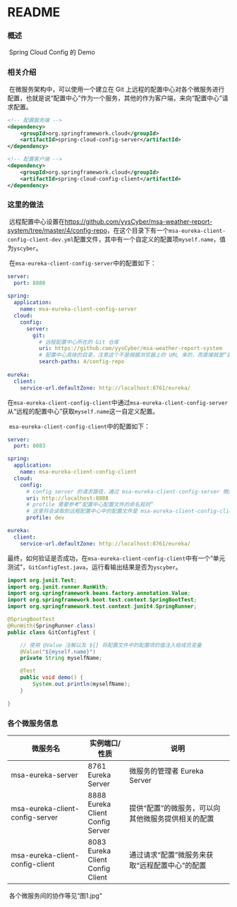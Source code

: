 # README



### 概述

​	Spring Cloud Config 的 Demo



### 相关介绍

​	在微服务架构中，可以使用一个建立在 Git 上远程的配置中心对各个微服务进行配置，也就是说“配置中心”作为一个服务，其他的作为客户端，来向“配置中心”请求配置。

```xml
<!-- 配置服务端 -->
<dependency>
    <groupId>org.springframework.cloud</groupId>
    <artifactId>spring-cloud-config-server</artifactId>
</dependency>
```

```xml
<!-- 配置客户端 -->
<dependency>
    <groupId>org.springframework.cloud</groupId>
    <artifactId>spring-cloud-config-client</artifactId>
</dependency>
```



### 这里的做法

​	远程配置中心设置在<https://github.com/yysCyber/msa-weather-report-system/tree/master/4/config-repo>，在这个目录下有一个`msa-eureka-client-config-client-dev.yml`配置文件，其中有一个自定义的配置项`myself.name`，值为`yscyber`。

​	在`msa-eureka-client-config-server`中的配置如下：

```yaml
server:
  port: 8888
  
spring:
  application:
    name: msa-eureka-client-config-server
  cloud:
    config:
      server:
        git:
          # 远程配置中心所在的 Git 仓库
          uri: https://github.com/yysCyber/msa-weather-report-system
          # 配置中心具体的目录，注意这个不是根据浏览器上的 URL 来的，而直接就是“目录”
          search-paths: 4/config-repo
          
eureka:
  client:
    service-url.defaultZone: http://localhost:8761/eureka/
```

​	在`msa-eureka-client-config-client`中通过`msa-eureka-client-config-server`从“远程的配置中心”获取`myself.name`这一自定义配置。

​	`msa-eureka-client-config-client`中的配置如下：

```yaml
server:
  port: 8083

spring:
  application:
    name: msa-eureka-client-config-client
  cloud:
    config:
      # config server 的请求路径，通过 msa-eureka-client-config-server 微服务从“远程配置中心”获取配置
      uri: http://localhost:8888
      # profile 需要参考“配置中心配置文件的命名规则”
      # 这里将会读取到远程配置中心中的配置文件是 msa-eureka-client-config-client.dev.yml
      profile: dev

eureka:
  client:
    service-url.defaultZone: http://localhost:8761/eureka/
```

​	最终，如何验证是否成功，在`msa-eureka-client-config-client`中有一个“单元测试”，`GitConfigTest.java`，运行看输出结果是否为`yscyber`。

```java
import org.junit.Test;
import org.junit.runner.RunWith;
import org.springframework.beans.factory.annotation.Value;
import org.springframework.boot.test.context.SpringBootTest;
import org.springframework.test.context.junit4.SpringRunner;

@SpringBootTest
@RunWith(SpringRunner.class)
public class GitConfigTest {

    // 使用 @Value 注解以及 ${} 将配置文件中的配置项的值注入给成员变量
    @Value("${myself.name}")
    private String myselfName;

    @Test
    public void demo() {
        System.out.println(myselfName);
    }
    
}
```



### 各个微服务信息

| 微服务名                        | 实例端口/性质                            | 说明                                               |
| ------------------------------- | ---------------------------------------- | -------------------------------------------------- |
| msa-eureka-server               | 8761<br/>Eureka Server                   | 微服务的管理者 Eureka Server                       |
| msa-eureka-client-config-server | 8888<br/>Eureka Client<br/>Config Server | 提供“配置”的微服务，可以向其他微服务提供相关的配置 |
| msa-eureka-client-config-client | 8083<br/>Eureka Client<br/>Config Client | 通过请求“配置”微服务来获取“远程配置中心”的配置     |

​	各个微服务间的协作等见“图1.jpg”
